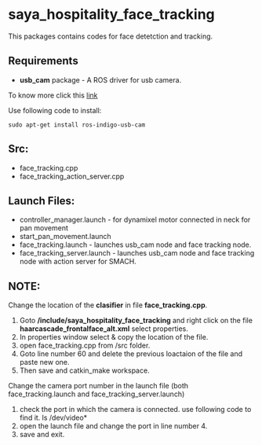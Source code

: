 # saya_hospitality_face_tracking #

This packages contains codes for face detetction and tracking.

## Requirements ##

* __usb_cam__ package - A ROS driver for usb camera.

To know more click this [link](http://wiki.ros.org/usb_cam) 

Use following code to install:

    sudo apt-get install ros-indigo-usb-cam

## Src: ##
* face_tracking.cpp
* face_tracking_action_server.cpp

## Launch Files: ##
* controller_manager.launch - for dynamixel motor connected in neck for pan movement
* start_pan_movement.launch
* face_tracking.launch - launches usb_cam node and face tracking node. 
* face_tracking_server.launch - launches usb_cam node and face tracking node with action server for SMACH. 

## NOTE: ##

Change the location of the __clasifier__ in file __face_tracking.cpp__.

1. Goto __/include/saya_hospitality_face_tracking__ and right click on the file __haarcascade_frontalface_alt.xml__ select properties.
2. In properties window select & copy the location of the file.
3. open face_tracking.cpp from /src folder. 
4. Goto line number 60 and delete the previous loactaion of the file and paste new one.
5. Then save and catkin_make workspace. 

Change the camera port number in the launch file (both face_tracking.launch and face_tracking_server.launch)

1. check the port in which the camera is connected. use following code to find it.
    ls /dev/video*
2. open the launch file and change the port in line number 4.
3. save and exit.




	
